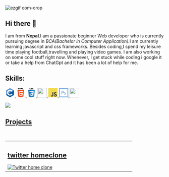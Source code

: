 ![ezgif com-crop](https://user-images.githubusercontent.com/115239975/222319948-16b075b9-969d-428d-b99f-07769cf1709c.gif)
<h2 >Hi there 👋</h2>
<p>I am from <b>Nepal</b>.I am a passionate beginner Web developer who is currently pursuing degree in <i>BCA(Bachelor in Computer Application).</i>I am currently learning javascript and css frameworks. Besides coding,I spend my leisure time playing football,travelling and playing video games. I am also working on some cool stuff right now. Whenever, I get stuck while coding i google it or take a help from ChatGpt and it has been a lot of help for me.</p>
<h2>Skills:</h2>
<a href="#"><img src="https://raw.githubusercontent.com/devicons/devicon/master/icons/c/c-original.svg" height="30" width="30"</a>
<a href="#"><img src="https://raw.githubusercontent.com/devicons/devicon/master/icons/html5/html5-original-wordmark.svg" height="30" width="30"</a>
<a href="#"><img src="https://raw.githubusercontent.com/devicons/devicon/master/icons/css3/css3-original-wordmark.svg" height="30" width="30"</a>
<a href="#"><img src="https://www.vectorlogo.zone/logos/tailwindcss/tailwindcss-icon.svg" height="30" width="30"</a>
<a href="#"><img src="https://raw.githubusercontent.com/devicons/devicon/master/icons/javascript/javascript-original.svg" height="30" width="30"</a>
<a href="#"><img src="https://raw.githubusercontent.com/devicons/devicon/master/icons/photoshop/photoshop-line.svg" height="30" width="30"</a> 
<a href="#"><img src="https://download.blender.org/branding/community/blender_community_badge_white.svg" height="30" width="30"</a><br>
<p><img src="https://github-readme-stats-8qyt-git-master-ishuduwal.vercel.app/api?username=ishuduwal"></p>
<h2>Projects</h2>
<br>
<table>
  <tr>
    <td width="50%">
      <div>
      <h2>twitter homeclone</h2>
      <a href="https://ishuduwal.github.io/twitterclone/#" target="_blank"><img src="![image](https://user-images.githubusercontent.com/115239975/222620808-eeb5a0a2-2992-4996-a201-e05623b63ee6.png)" width="400" alt="Twitter home clone"></a>
        </div>
    </td>
  </tr>
  </table>
